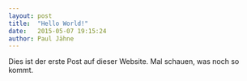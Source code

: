```yaml
---
layout: post
title:  "Hello World!"
date:   2015-05-07 19:15:24
author: Paul Jähne
---
```


Dies ist der erste Post auf dieser Website. Mal schauen, was noch so kommt.
